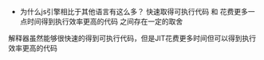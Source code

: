 + 为什么js引擎相比于其他语言有这么多？
快速取得可执行代码  和  花费更多一点时间得到执行效率更高的代码 之间存在一定的取舍

解释器虽然能够很快速的得到可执行代码，但是JIT花费更多时间但可以得到执行效率更高的代码